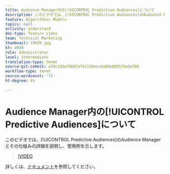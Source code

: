 ```yaml
---
title: Audience Manager内の[!UICONTROL Predictive Audiences]について
description: このビデオでは、[!UICONTROL Predictive Audiences]のAudience Managerとその仕組みの詳細を説明し、使用例を示します。
feature: Algorithmic Models
topics: null
activity: understand
doc-type: feature video
team: Technical Marketing
thumbnail: 33629.jpg
kt: 4938
role: Administrator
level: Intermediate
translation-type: tm+mt
source-git-commit: a7dc335e75697a7b1720eccdadbb9605fdeda798
workflow-type: tm+mt
source-wordcount: '71'
ht-degree: 4%

---
```



# Audience Manager内の[!UICONTROL Predictive Audiences]について

このビデオでは、[!UICONTROL Predictive Audiences]のAudience Managerとその仕組みの詳細を説明し、使用例を示します。

>[!VIDEO](https://video.tv.adobe.com/v/33629/?quality=12)

詳しくは、[ドキュメント](https://docs.adobe.com/content/help/en/audience-manager/user-guide/features/algorithmic-models/predictive-audiences/predictive-audiences.html)を参照してください。
